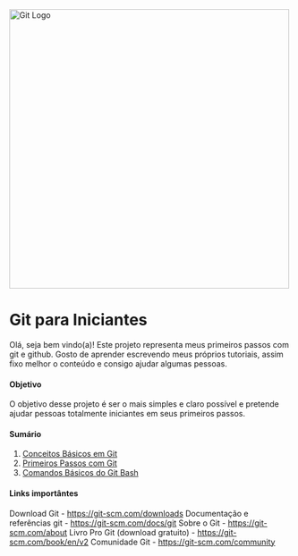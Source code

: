 <img src="https://git-scm.com/images/logos/1color-orange-lightbg@2x.png" alt="Git Logo" width="500px"/>

# Git para Iniciantes
Olá, seja bem vindo(a)!
Este projeto representa meus primeiros passos com git e github. Gosto de aprender escrevendo meus próprios tutoriais, assim fixo melhor o conteúdo e consigo ajudar algumas pessoas.

#### Objetivo
O objetivo desse projeto é ser o mais simples e claro possível e pretende ajudar pessoas totalmente iniciantes em seus primeiros passos.

#### Sumário
1. <a href="">Conceitos Básicos em Git</a>
2. <a href="">Primeiros Passos com Git</a>
3. <a href="">Comandos Básicos do Git Bash</a>

#### Links importântes
Download Git - https://git-scm.com/downloads
Documentação e referências git - https://git-scm.com/docs/git
Sobre o Git - https://git-scm.com/about
Livro Pro Git (download gratuito) - https://git-scm.com/book/en/v2
Comunidade Git - https://git-scm.com/community
